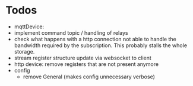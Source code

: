 # Todos
- mqttDevice:
 - implement command topic / handling of relays
- check what happens with a http connection not able to handle the bandwidth required by the subscription. This probably stalls the whole storage.
- stream register structure update via websocket to client
- http device: remove registers that are not present anymore
- config
  - remove General (makes config unnecessary verbose)
